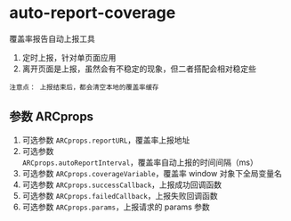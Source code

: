 # auto-report-coverage

覆盖率报告自动上报工具

1. 定时上报，针对单页面应用
2. 离开页面是上报，虽然会有不稳定的现象，但二者搭配会相对稳定些

```
注意点： 上报结束后，都会清空本地的覆盖率缓存
```

## 参数 ARCprops

1. 可选参数 `ARCprops.reportURL`，覆盖率上报地址
2. 可选参数 `ARCprops.autoReportInterval`，覆盖率自动上报的时间间隔（ms）
3. 可选参数 `ARCprops.coverageVariable`，覆盖率 window 对象下全局变量名
4. 可选参数 `ARCprops.successCallback`，上报成功回调函数
5. 可选参数 `ARCprops.failedCallback`，上报失败回调函数
6. 可选参数 `ARCprops.params`，上报请求的 params 参数
